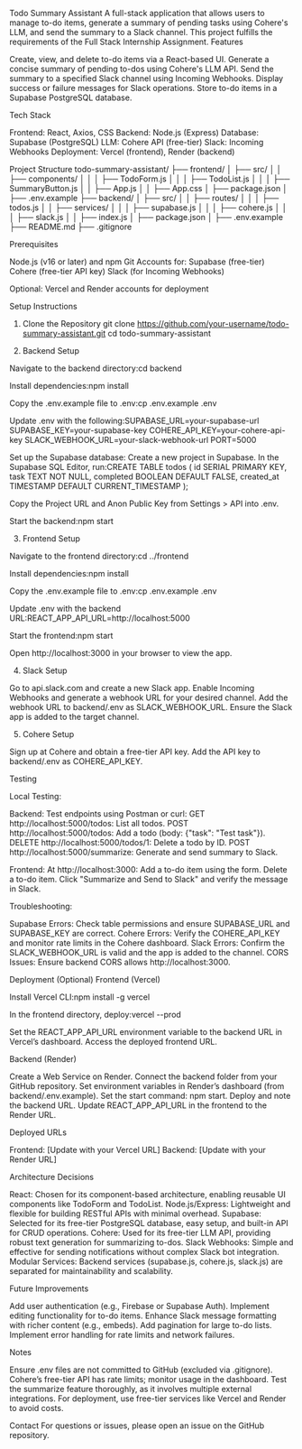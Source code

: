Todo Summary Assistant
A full-stack application that allows users to manage to-do items, generate a summary of pending tasks using Cohere's LLM, and send the summary to a Slack channel. This project fulfills the requirements of the Full Stack Internship Assignment.
Features

Create, view, and delete to-do items via a React-based UI.
Generate a concise summary of pending to-dos using Cohere's LLM API.
Send the summary to a specified Slack channel using Incoming Webhooks.
Display success or failure messages for Slack operations.
Store to-do items in a Supabase PostgreSQL database.

Tech Stack

Frontend: React, Axios, CSS
Backend: Node.js (Express)
Database: Supabase (PostgreSQL)
LLM: Cohere API (free-tier)
Slack: Incoming Webhooks
Deployment: Vercel (frontend), Render (backend)

Project Structure
todo-summary-assistant/
├── frontend/
│   ├── src/
│   │   ├── components/
│   │   │   ├── TodoForm.js
│   │   │   ├── TodoList.js
│   │   │   ├── SummaryButton.js
│   │   ├── App.js
│   │   ├── App.css
│   ├── package.json
│   ├── .env.example
├── backend/
│   ├── src/
│   │   ├── routes/
│   │   │   ├── todos.js
│   │   ├── services/
│   │   │   ├── supabase.js
│   │   │   ├── cohere.js
│   │   │   ├── slack.js
│   │   ├── index.js
│   ├── package.json
│   ├── .env.example
├── README.md
├── .gitignore

Prerequisites

Node.js (v16 or later) and npm
Git
Accounts for:
Supabase (free-tier)
Cohere (free-tier API key)
Slack (for Incoming Webhooks)


Optional: Vercel and Render accounts for deployment

Setup Instructions
1. Clone the Repository
git clone https://github.com/your-username/todo-summary-assistant.git
cd todo-summary-assistant

2. Backend Setup

Navigate to the backend directory:cd backend


Install dependencies:npm install


Copy the .env.example file to .env:cp .env.example .env


Update .env with the following:SUPABASE_URL=your-supabase-url
SUPABASE_KEY=your-supabase-key
COHERE_API_KEY=your-cohere-api-key
SLACK_WEBHOOK_URL=your-slack-webhook-url
PORT=5000


Set up the Supabase database:
Create a new project in Supabase.
In the Supabase SQL Editor, run:CREATE TABLE todos (
  id SERIAL PRIMARY KEY,
  task TEXT NOT NULL,
  completed BOOLEAN DEFAULT FALSE,
  created_at TIMESTAMP DEFAULT CURRENT_TIMESTAMP
);


Copy the Project URL and Anon Public Key from Settings > API into .env.


Start the backend:npm start



3. Frontend Setup

Navigate to the frontend directory:cd ../frontend


Install dependencies:npm install


Copy the .env.example file to .env:cp .env.example .env


Update .env with the backend URL:REACT_APP_API_URL=http://localhost:5000


Start the frontend:npm start


Open http://localhost:3000 in your browser to view the app.

4. Slack Setup

Go to api.slack.com and create a new Slack app.
Enable Incoming Webhooks and generate a webhook URL for your desired channel.
Add the webhook URL to backend/.env as SLACK_WEBHOOK_URL.
Ensure the Slack app is added to the target channel.

5. Cohere Setup

Sign up at Cohere and obtain a free-tier API key.
Add the API key to backend/.env as COHERE_API_KEY.

Testing

Local Testing:

Backend: Test endpoints using Postman or curl:
GET http://localhost:5000/todos: List all todos.
POST http://localhost:5000/todos: Add a todo (body: {"task": "Test task"}).
DELETE http://localhost:5000/todos/1: Delete a todo by ID.
POST http://localhost:5000/summarize: Generate and send summary to Slack.


Frontend: At http://localhost:3000:
Add a to-do item using the form.
Delete a to-do item.
Click "Summarize and Send to Slack" and verify the message in Slack.




Troubleshooting:

Supabase Errors: Check table permissions and ensure SUPABASE_URL and SUPABASE_KEY are correct.
Cohere Errors: Verify the COHERE_API_KEY and monitor rate limits in the Cohere dashboard.
Slack Errors: Confirm the SLACK_WEBHOOK_URL is valid and the app is added to the channel.
CORS Issues: Ensure backend CORS allows http://localhost:3000.



Deployment (Optional)
Frontend (Vercel)

Install Vercel CLI:npm install -g vercel


In the frontend directory, deploy:vercel --prod


Set the REACT_APP_API_URL environment variable to the backend URL in Vercel’s dashboard.
Access the deployed frontend URL.

Backend (Render)

Create a Web Service on Render.
Connect the backend folder from your GitHub repository.
Set environment variables in Render’s dashboard (from backend/.env.example).
Set the start command: npm start.
Deploy and note the backend URL.
Update REACT_APP_API_URL in the frontend to the Render URL.

Deployed URLs

Frontend: [Update with your Vercel URL]
Backend: [Update with your Render URL]

Architecture Decisions

React: Chosen for its component-based architecture, enabling reusable UI components like TodoForm and TodoList.
Node.js/Express: Lightweight and flexible for building RESTful APIs with minimal overhead.
Supabase: Selected for its free-tier PostgreSQL database, easy setup, and built-in API for CRUD operations.
Cohere: Used for its free-tier LLM API, providing robust text generation for summarizing to-dos.
Slack Webhooks: Simple and effective for sending notifications without complex Slack bot integration.
Modular Services: Backend services (supabase.js, cohere.js, slack.js) are separated for maintainability and scalability.

Future Improvements

Add user authentication (e.g., Firebase or Supabase Auth).
Implement editing functionality for to-do items.
Enhance Slack message formatting with richer content (e.g., embeds).
Add pagination for large to-do lists.
Implement error handling for rate limits and network failures.

Notes

Ensure .env files are not committed to GitHub (excluded via .gitignore).
Cohere’s free-tier API has rate limits; monitor usage in the dashboard.
Test the summarize feature thoroughly, as it involves multiple external integrations.
For deployment, use free-tier services like Vercel and Render to avoid costs.

Contact
For questions or issues, please open an issue on the GitHub repository.
